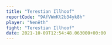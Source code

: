 ```yaml
---
title: "Terestian Illhoof"
reportCode: "9AfVWmKt2b34yk8h"
player: "Nenëth"
fight: "Terestian Illhoof"
date: 2021-10-09T12:54:48.063000+00:00
---
```

